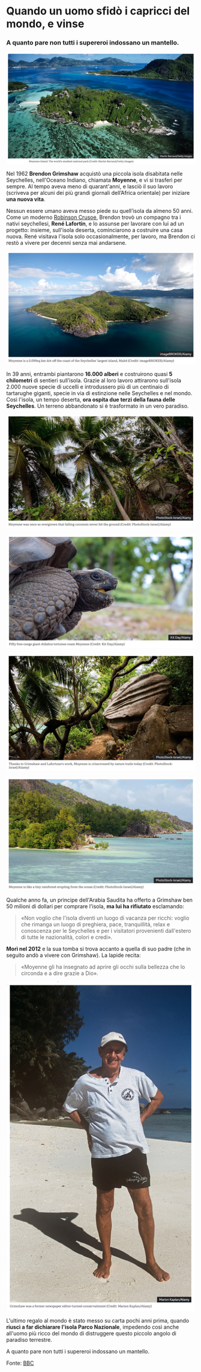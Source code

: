 # Quando un uomo sfidò i capricci del mondo, e vinse

### A quanto pare non tutti i supereroi indossano un mantello.

![l'isola di Moyenne](/img/moyenne-1.jpeg)

Nel 1962 **Brendon Grimshaw** acquistò una piccola isola disabitata nelle Seychelles, nell'Oceano Indiano, chiamata **Moyenne**, e vi si trasferì per sempre. Al tempo aveva meno di quarant'anni, e lasciò il suo lavoro (scriveva per alcuni dei più grandi giornali dell’Africa orientale) per iniziare **una nuova vita**.

Nessun essere umano aveva messo piede su quell’isola da almeno 50 anni. Come un moderno [Robinson Crusoe](https://amzn.to/3SoePxo), Brendon trovò un compagno tra i nativi seychellesi, **René Lafortin**, e lo assunse per lavorare con lui ad un progetto: insieme, sull'isola deserta, cominciarono a costruire una casa nuova. René visitava l'isola solo occasionalmente, per lavoro, ma Brendon ci restò a vivere per decenni senza mai andarsene.

![l'isola di Moyenne](/img/moyenne-2.jpeg)

In 39 anni, entrambi piantarono **16.000 alberi** e costruirono quasi **5 chilometri** di sentieri sull’isola. Grazie al loro lavoro attirarono sull'isola 2.000 nuove specie di uccelli e introdussero più di un centinaio di tartarughe giganti, specie in via di estinzione nelle Seychelles e nel mondo. Così l'isola, un tempo deserta, **ora ospita due terzi della fauna delle Seychelles**. Un terreno abbandonato si è trasformato in un vero paradiso.

![alcune palme dell'isola di Moyenne](/img/moyenne-3.jpeg)

![una tartaruga dell'isola di Moyenne](/img/moyenne-7.jpeg)

![uno scorcio dell'isola di Moyenne](/img/moyenne-6.jpeg)

![una costa dell'isola di Moyenne](/img/moyenne-5.jpeg)

Qualche anno fa, un principe dell'Arabia Saudita ha offerto a Grimshaw ben 50 milioni di dollari per comprare l'isola, **ma lui ha rifiutato** esclamando:

> «Non voglio che l'isola diventi un luogo di vacanza per ricchi: voglio che rimanga un luogo di preghiera, pace, tranquillità, relax e conoscenza per le Seychelles e per i visitatori provenienti dall'estero di tutte le nazionalità, colori e credi».

**Morì nel 2012** e la sua tomba si trova accanto a quella di suo padre (che in seguito andò a vivere con Grimshaw). La lapide recita:

> «Moyenne gli ha insegnato ad aprire gli occhi sulla bellezza che lo circonda e a dire grazie a Dio».

![Brendon Grimshaw, proprietario dell'isola di Moyenne](/img/moyenne-4.jpeg)

L'ultimo regalo al mondo è stato messo su carta pochi anni prima, quando **riuscì a far dichiarare l'isola Parco Nazionale**, impedendo così anche all'uomo più ricco del mondo di distruggere questo piccolo angolo di paradiso terrestre.

A quanto pare non tutti i supereroi indossano un mantello.

Fonte: [BBC](https://www.bbc.com/travel/article/20220119-moyenne-island-the-worlds-smallest-national-park)